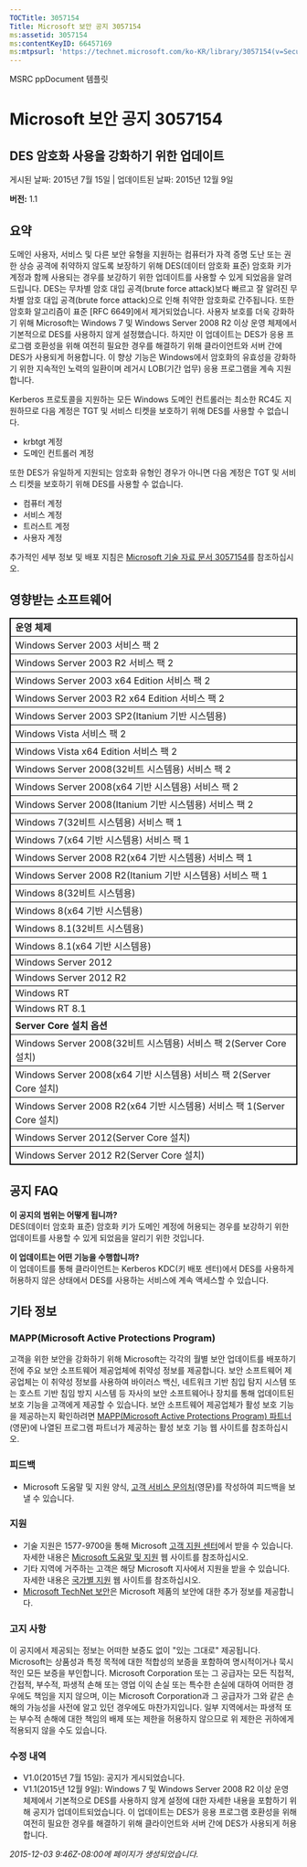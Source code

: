 ```yaml
---
TOCTitle: 3057154
Title: Microsoft 보안 공지 3057154
ms:assetid: 3057154
ms:contentKeyID: 66457169
ms:mtpsurl: 'https://technet.microsoft.com/ko-KR/library/3057154(v=Security.10)'
---
```


MSRC ppDocument 템플릿

Microsoft 보안 공지 3057154
===========================

DES 암호화 사용을 강화하기 위한 업데이트
----------------------------------------

게시된 날짜: 2015년 7월 15일 | 업데이트된 날짜: 2015년 12월 9일

**버전:** 1.1

요약
----

<span id="sectionToggle0"></span>
도메인 사용자, 서비스 및 다른 보안 유형을 지원하는 컴퓨터가 자격 증명 도난 또는 권한 상승 공격에 취약하지 않도록 보장하기 위해 DES(데이터 암호화 표준) 암호화 키가 계정과 함께 사용되는 경우를 보강하기 위한 업데이트를 사용할 수 있게 되었음을 알려드립니다. DES는 무차별 암호 대입 공격(brute force attack)보다 빠르고 잘 알려진 무차별 암호 대입 공격(brute force attack)으로 인해 취약한 암호화로 간주됩니다. 또한 암호화 알고리즘이 표준 \[RFC 6649\]에서 제거되었습니다. 사용자 보호를 더욱 강화하기 위해 Microsoft는 Windows 7 및 Windows Server 2008 R2 이상 운영 체제에서 기본적으로 DES를 사용하지 않게 설정했습니다. 하지만 이 업데이트는 DES가 응용 프로그램 호환성을 위해 여전히 필요한 경우를 해결하기 위해 클라이언트와 서버 간에 DES가 사용되게 허용합니다. 이 향상 기능은 Windows에서 암호화의 유효성을 강화하기 위한 지속적인 노력의 일환이며 레거시 LOB(기간 업무) 응용 프로그램을 계속 지원합니다.

Kerberos 프로토콜을 지원하는 모든 Windows 도메인 컨트롤러는 최소한 RC4도 지원하므로 다음 계정은 TGT 및 서비스 티켓을 보호하기 위해 DES를 사용할 수 없습니다.

-   krbtgt 계정
-   도메인 컨트롤러 계정

또한 DES가 유일하게 지원되는 암호화 유형인 경우가 아니면 다음 계정은 TGT 및 서비스 티켓을 보호하기 위해 DES를 사용할 수 없습니다.

-   컴퓨터 계정
-   서비스 계정
-   트러스트 계정
-   사용자 계정

추가적인 세부 정보 및 배포 지침은 [Microsoft 기술 자료 문서 3057154](http://support.microsoft.com/ko-kr/kb/3057154)를 참조하십시오.

영향받는 소프트웨어
-------------------

<span id="sectionToggle1"></span>
 
<p> </p><table style="border:1px solid black;">
<colgroup>
<col width="100%" />
</colgroup>
<tbody>
<tr class="odd">
<td style="border:1px solid black;"><strong>운영 체제</strong></td>
</tr>
<tr class="even">
<td style="border:1px solid black;">Windows Server 2003 서비스 팩 2</td>
</tr>
<tr class="odd">
<td style="border:1px solid black;">Windows Server 2003 R2 서비스 팩 2</td>
</tr>
<tr class="even">
<td style="border:1px solid black;">Windows Server 2003 x64 Edition 서비스 팩 2</td>
</tr>
<tr class="odd">
<td style="border:1px solid black;">Windows Server 2003 R2 x64 Edition 서비스 팩 2</td>
</tr>
<tr class="even">
<td style="border:1px solid black;">Windows Server 2003 SP2(Itanium 기반 시스템용)</td>
</tr>
<tr class="odd">
<td style="border:1px solid black;">Windows Vista 서비스 팩 2</td>
</tr>
<tr class="even">
<td style="border:1px solid black;">Windows Vista x64 Edition 서비스 팩 2</td>
</tr>
<tr class="odd">
<td style="border:1px solid black;">Windows Server 2008(32비트 시스템용) 서비스 팩 2</td>
</tr>
<tr class="even">
<td style="border:1px solid black;">Windows Server 2008(x64 기반 시스템용) 서비스 팩 2</td>
</tr>
<tr class="odd">
<td style="border:1px solid black;">Windows Server 2008(Itanium 기반 시스템용) 서비스 팩 2</td>
</tr>
<tr class="even">
<td style="border:1px solid black;">Windows 7(32비트 시스템용) 서비스 팩 1</td>
</tr>
<tr class="odd">
<td style="border:1px solid black;">Windows 7(x64 기반 시스템용) 서비스 팩 1</td>
</tr>
<tr class="even">
<td style="border:1px solid black;">Windows Server 2008 R2(x64 기반 시스템용) 서비스 팩 1</td>
</tr>
<tr class="odd">
<td style="border:1px solid black;">Windows Server 2008 R2(Itanium 기반 시스템용) 서비스 팩 1</td>
</tr>
<tr class="even">
<td style="border:1px solid black;">Windows 8(32비트 시스템용)</td>
</tr>
<tr class="odd">
<td style="border:1px solid black;">Windows 8(x64 기반 시스템용)</td>
</tr>
<tr class="even">
<td style="border:1px solid black;">Windows 8.1(32비트 시스템용)</td>
</tr>
<tr class="odd">
<td style="border:1px solid black;">Windows 8.1(x64 기반 시스템용)</td>
</tr>
<tr class="even">
<td style="border:1px solid black;">Windows Server 2012</td>
</tr>
<tr class="odd">
<td style="border:1px solid black;">Windows Server 2012 R2</td>
</tr>
<tr class="even">
<td style="border:1px solid black;">Windows RT</td>
</tr>
<tr class="odd">
<td style="border:1px solid black;">Windows RT 8.1</td>
</tr>
<tr class="even">
<td style="border:1px solid black;"><strong>Server Core 설치 옵션</strong></td>
</tr>
<tr class="odd">
<td style="border:1px solid black;">Windows Server 2008(32비트 시스템용) 서비스 팩 2(Server Core 설치)</td>
</tr>
<tr class="even">
<td style="border:1px solid black;">Windows Server 2008(x64 기반 시스템용) 서비스 팩 2(Server Core 설치)</td>
</tr>
<tr class="odd">
<td style="border:1px solid black;">Windows Server 2008 R2(x64 기반 시스템용) 서비스 팩 1(Server Core 설치)</td>
</tr>
<tr class="even">
<td style="border:1px solid black;">Windows Server 2012(Server Core 설치)</td>
</tr>
<tr class="odd">
<td style="border:1px solid black;">Windows Server 2012 R2(Server Core 설치)</td>
</tr>
</tbody>
</table>
  
공지 FAQ  
--------
  
<span id="sectionToggle2"></span>
**이 공지의 범위는 어떻게 됩니까?**    
DES(데이터 암호화 표준) 암호화 키가 도메인 계정에 허용되는 경우를 보강하기 위한 업데이트를 사용할 수 있게 되었음을 알리기 위한 것입니다.
  
**이 업데이트는 어떤 기능을 수행합니까?**    
이 업데이트를 통해 클라이언트는 Kerberos KDC(키 배포 센터)에서 DES를 사용하게 허용하지 않은 상태에서 DES를 사용하는 서비스에 계속 액세스할 수 있습니다.
  
기타 정보  
---------
  
<span id="sectionToggle3"></span>
### MAPP(Microsoft Active Protections Program)
  
고객을 위한 보안을 강화하기 위해 Microsoft는 각각의 월별 보안 업데이트를 배포하기 전에 주요 보안 소프트웨어 제공업체에 취약성 정보를 제공합니다. 보안 소프트웨어 제공업체는 이 취약성 정보를 사용하여 바이러스 백신, 네트워크 기반 침입 탐지 시스템 또는 호스트 기반 침임 방지 시스템 등 자사의 보안 소프트웨어나 장치를 통해 업데이트된 보호 기능을 고객에게 제공할 수 있습니다. 보안 소프트웨어 제공업체가 활성 보호 기능을 제공하는지 확인하려면 [MAPP(Microsoft Active Protections Program) 파트너](http://technet.microsoft.com/ko-kr/security/dn467918)(영문)에 나열된 프로그램 파트너가 제공하는 활성 보호 기능 웹 사이트를 참조하십시오.
  
### 피드백
  
-   Microsoft 도움말 및 지원 양식, [고객 서비스 문의처](http://support.microsoft.com/kb/?scid=sw;en;1257&amp;showpage=1&amp;ws=technet&amp;sd=tech)(영문)를 작성하여 피드백을 보낼 수 있습니다.
  
### 지원
  
-   기술 지원은 1577-9700을 통해 Microsoft [고객 지원 센터](https://support.microsoft.com/ko-kr/gp/gp_security_main)에서 받을 수 있습니다. 자세한 내용은 [Microsoft 도움말 및 지원](https://support.microsoft.com/ko-kr) 웹 사이트를 참조하십시오.  
-   기타 지역에 거주하는 고객은 해당 Microsoft 지사에서 지원을 받을 수 있습니다. 자세한 내용은 [국가별 지원](https://support2.microsoft.com/ko-kr/common/international.aspx) 웹 사이트를 참조하십시오.  
-   [Microsoft TechNet 보안](http://technet.microsoft.com/ko-kr/security/default.aspx)은 Microsoft 제품의 보안에 대한 추가 정보를 제공합니다.
  
### 고지 사항
  
이 공지에서 제공되는 정보는 어떠한 보증도 없이 "있는 그대로" 제공됩니다. Microsoft는 상품성과 특정 목적에 대한 적합성의 보증을 포함하여 명시적이거나 묵시적인 모든 보증을 부인합니다. Microsoft Corporation 또는 그 공급자는 모든 직접적, 간접적, 부수적, 파생적 손해 또는 영업 이익 손실 또는 특수한 손실에 대하여 어떠한 경우에도 책임을 지지 않으며, 이는 Microsoft Corporation과 그 공급자가 그와 같은 손해의 가능성을 사전에 알고 있던 경우에도 마찬가지입니다. 일부 지역에서는 파생적 또는 부수적 손해에 대한 책임의 배제 또는 제한을 허용하지 않으므로 위 제한은 귀하에게 적용되지 않을 수도 있습니다.
  
### 수정 내역
  
-   V1.0(2015년 7월 15일): 공지가 게시되었습니다.  
-   V1.1(2015년 12월 9일): Windows 7 및 Windows Server 2008 R2 이상 운영 체제에서 기본적으로 DES를 사용하지 않게 설정에 대한 자세한 내용을 포함하기 위해 공지가 업데이트되었습니다. 이 업데이트는 DES가 응용 프로그램 호환성을 위해 여전히 필요한 경우를 해결하기 위해 클라이언트와 서버 간에 DES가 사용되게 허용합니다.
  
*2015-12-03 9:46Z-08:00에 페이지가 생성되었습니다.*
